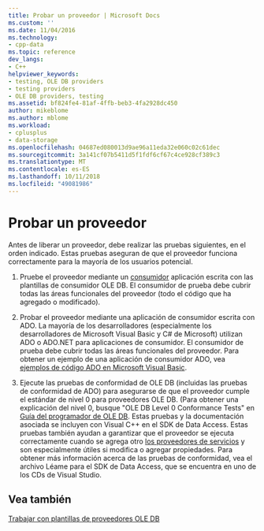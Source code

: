 ```yaml
---
title: Probar un proveedor | Microsoft Docs
ms.custom: ''
ms.date: 11/04/2016
ms.technology:
- cpp-data
ms.topic: reference
dev_langs:
- C++
helpviewer_keywords:
- testing, OLE DB providers
- testing providers
- OLE DB providers, testing
ms.assetid: bf824fe4-81af-4ffb-beb3-4fa2928dc450
author: mikeblome
ms.author: mblome
ms.workload:
- cplusplus
- data-storage
ms.openlocfilehash: 04687ed080013d9ae96a11eda32e060c02c61dec
ms.sourcegitcommit: 3a141cf07b5411d5f1fdf6cf67c4ce928cf389c3
ms.translationtype: MT
ms.contentlocale: es-ES
ms.lasthandoff: 10/11/2018
ms.locfileid: "49081986"
---
```

# <a name="testing-your-provider"></a>Probar un proveedor

Antes de liberar un proveedor, debe realizar las pruebas siguientes, en el orden indicado. Estas pruebas aseguran de que el proveedor funciona correctamente para la mayoría de los usuarios potencial.  
  
1. Pruebe el proveedor mediante un [consumidor](../../data/oledb/creating-an-ole-db-consumer.md) aplicación escrita con las plantillas de consumidor OLE DB. El consumidor de prueba debe cubrir todas las áreas funcionales del proveedor (todo el código que ha agregado o modificado).  
  
1. Probar el proveedor mediante una aplicación de consumidor escrita con ADO. La mayoría de los desarrolladores (especialmente los desarrolladores de Microsoft Visual Basic y C# de Microsoft) utilizan ADO o ADO.NET para aplicaciones de consumidor. El consumidor de prueba debe cubrir todas las áreas funcionales del proveedor. Para obtener un ejemplo de una aplicación de consumidor ADO, vea [ejemplos de código ADO en Microsoft Visual Basic](https://msdn.microsoft.com/library/ms807514.aspx).  
  
1. Ejecute las pruebas de conformidad de OLE DB (incluidas las pruebas de conformidad de ADO) para asegurarse de que el proveedor cumple el estándar de nivel 0 para proveedores OLE DB. (Para obtener una explicación del nivel 0, busque "OLE DB Level 0 Conformance Tests" en [Guía del programador de OLE DB](/previous-versions/windows/desktop/ms713643). Estas pruebas y la documentación asociada se incluyen con Visual C++ en el SDK de Data Access. Estas pruebas también ayudan a garantizar que el proveedor se ejecuta correctamente cuando se agrega otro [los proveedores de servicios](../../data/oledb/ole-db-resource-pooling-and-services.md) y son especialmente útiles si modifica o agregar propiedades. Para obtener más información acerca de las pruebas de conformidad, vea el archivo Léame para el SDK de Data Access, que se encuentra en uno de los CDs de Visual Studio.  
  
## <a name="see-also"></a>Vea también  

[Trabajar con plantillas de proveedores OLE DB](../../data/oledb/working-with-ole-db-provider-templates.md)